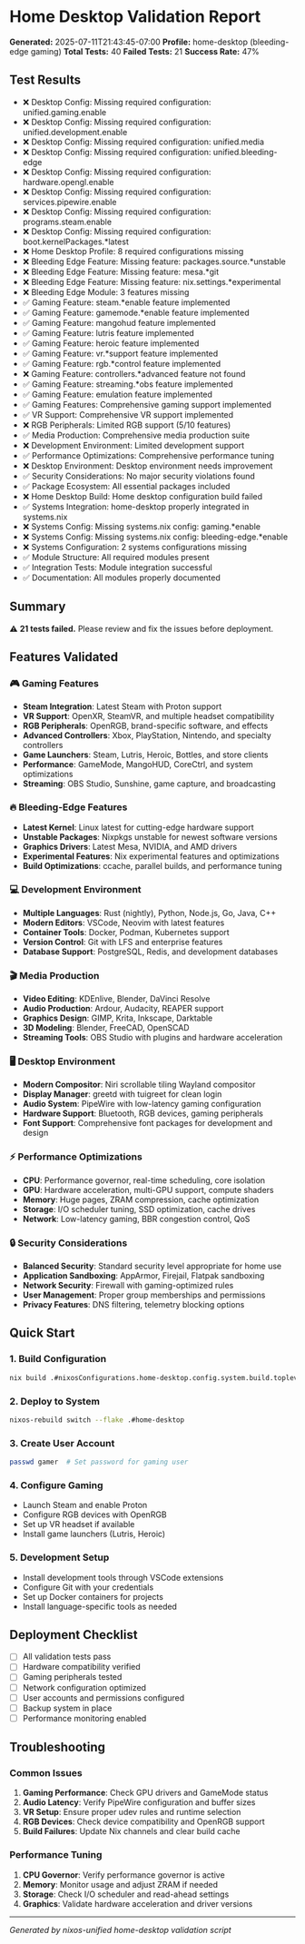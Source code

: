 # Home Desktop Validation Report

**Generated:** 2025-07-11T21:43:45-07:00
**Profile:** home-desktop (bleeding-edge gaming)
**Total Tests:** 40
**Failed Tests:** 21
**Success Rate:** 47%

## Test Results

- ❌ Desktop Config: Missing required configuration: unified.gaming.enable
- ❌ Desktop Config: Missing required configuration: unified.development.enable
- ❌ Desktop Config: Missing required configuration: unified.media
- ❌ Desktop Config: Missing required configuration: unified.bleeding-edge
- ❌ Desktop Config: Missing required configuration: hardware.opengl.enable
- ❌ Desktop Config: Missing required configuration: services.pipewire.enable
- ❌ Desktop Config: Missing required configuration: programs.steam.enable
- ❌ Desktop Config: Missing required configuration: boot.kernelPackages.*latest
- ❌ Home Desktop Profile: 8 required configurations missing
- ❌ Bleeding Edge Feature: Missing feature: packages.source.*unstable
- ❌ Bleeding Edge Feature: Missing feature: mesa.*git
- ❌ Bleeding Edge Feature: Missing feature: nix.settings.*experimental
- ❌ Bleeding Edge Module: 3 features missing
- ✅ Gaming Feature: steam.*enable feature implemented
- ✅ Gaming Feature: gamemode.*enable feature implemented
- ✅ Gaming Feature: mangohud feature implemented
- ✅ Gaming Feature: lutris feature implemented
- ✅ Gaming Feature: heroic feature implemented
- ✅ Gaming Feature: vr.*support feature implemented
- ✅ Gaming Feature: rgb.*control feature implemented
- ❌ Gaming Feature: controllers.*advanced feature not found
- ✅ Gaming Feature: streaming.*obs feature implemented
- ✅ Gaming Feature: emulation feature implemented
- ✅ Gaming Features: Comprehensive gaming support implemented
- ✅ VR Support: Comprehensive VR support implemented
- ❌ RGB Peripherals: Limited RGB support (5/10 features)
- ✅ Media Production: Comprehensive media production suite
- ❌ Development Environment: Limited development support
- ✅ Performance Optimizations: Comprehensive performance tuning
- ❌ Desktop Environment: Desktop environment needs improvement
- ✅ Security Considerations: No major security violations found
- ✅ Package Ecosystem: All essential packages included
- ❌ Home Desktop Build: Home desktop configuration build failed
- ✅ Systems Integration: home-desktop properly integrated in systems.nix
- ❌ Systems Config: Missing systems.nix config: gaming.*enable
- ❌ Systems Config: Missing systems.nix config: bleeding-edge.*enable
- ❌ Systems Configuration: 2 systems configurations missing
- ✅ Module Structure: All required modules present
- ✅ Integration Tests: Module integration successful
- ✅ Documentation: All modules properly documented

## Summary

⚠️ **21 tests failed.** Please review and fix the issues before deployment.

## Features Validated

### 🎮 Gaming Features
- **Steam Integration**: Latest Steam with Proton support
- **VR Support**: OpenXR, SteamVR, and multiple headset compatibility
- **RGB Peripherals**: OpenRGB, brand-specific software, and effects
- **Advanced Controllers**: Xbox, PlayStation, Nintendo, and specialty controllers
- **Game Launchers**: Steam, Lutris, Heroic, Bottles, and store clients
- **Performance**: GameMode, MangoHUD, CoreCtrl, and system optimizations
- **Streaming**: OBS Studio, Sunshine, game capture, and broadcasting

### 🔥 Bleeding-Edge Features
- **Latest Kernel**: Linux latest for cutting-edge hardware support
- **Unstable Packages**: Nixpkgs unstable for newest software versions
- **Graphics Drivers**: Latest Mesa, NVIDIA, and AMD drivers
- **Experimental Features**: Nix experimental features and optimizations
- **Build Optimizations**: ccache, parallel builds, and performance tuning

### 💻 Development Environment
- **Multiple Languages**: Rust (nightly), Python, Node.js, Go, Java, C++
- **Modern Editors**: VSCode, Neovim with latest features
- **Container Tools**: Docker, Podman, Kubernetes support
- **Version Control**: Git with LFS and enterprise features
- **Database Support**: PostgreSQL, Redis, and development databases

### 🎬 Media Production
- **Video Editing**: KDEnlive, Blender, DaVinci Resolve
- **Audio Production**: Ardour, Audacity, REAPER support
- **Graphics Design**: GIMP, Krita, Inkscape, Darktable
- **3D Modeling**: Blender, FreeCAD, OpenSCAD
- **Streaming Tools**: OBS Studio with plugins and hardware acceleration

### 🖥️ Desktop Environment
- **Modern Compositor**: Niri scrollable tiling Wayland compositor
- **Display Manager**: greetd with tuigreet for clean login
- **Audio System**: PipeWire with low-latency gaming configuration
- **Hardware Support**: Bluetooth, RGB devices, gaming peripherals
- **Font Support**: Comprehensive font packages for development and design

### ⚡ Performance Optimizations
- **CPU**: Performance governor, real-time scheduling, core isolation
- **GPU**: Hardware acceleration, multi-GPU support, compute shaders
- **Memory**: Huge pages, ZRAM compression, cache optimization
- **Storage**: I/O scheduler tuning, SSD optimization, cache drives
- **Network**: Low-latency gaming, BBR congestion control, QoS

### 🔒 Security Considerations
- **Balanced Security**: Standard security level appropriate for home use
- **Application Sandboxing**: AppArmor, Firejail, Flatpak sandboxing
- **Network Security**: Firewall with gaming-optimized rules
- **User Management**: Proper group memberships and permissions
- **Privacy Features**: DNS filtering, telemetry blocking options

## Quick Start

### 1. Build Configuration
```bash
nix build .#nixosConfigurations.home-desktop.config.system.build.toplevel
```

### 2. Deploy to System
```bash
nixos-rebuild switch --flake .#home-desktop
```

### 3. Create User Account
```bash
passwd gamer  # Set password for gaming user
```

### 4. Configure Gaming
- Launch Steam and enable Proton
- Configure RGB devices with OpenRGB
- Set up VR headset if available
- Install game launchers (Lutris, Heroic)

### 5. Development Setup
- Install development tools through VSCode extensions
- Configure Git with your credentials
- Set up Docker containers for projects
- Install language-specific tools as needed

## Deployment Checklist

- [ ] All validation tests pass
- [ ] Hardware compatibility verified
- [ ] Gaming peripherals tested
- [ ] Network configuration optimized
- [ ] User accounts and permissions configured
- [ ] Backup system in place
- [ ] Performance monitoring enabled

## Troubleshooting

### Common Issues
1. **Gaming Performance**: Check GPU drivers and GameMode status
2. **Audio Latency**: Verify PipeWire configuration and buffer sizes
3. **VR Setup**: Ensure proper udev rules and runtime selection
4. **RGB Devices**: Check device compatibility and OpenRGB support
5. **Build Failures**: Update Nix channels and clear build cache

### Performance Tuning
1. **CPU Governor**: Verify performance governor is active
2. **Memory**: Monitor usage and adjust ZRAM if needed
3. **Storage**: Check I/O scheduler and read-ahead settings
4. **Graphics**: Validate hardware acceleration and driver versions

---
*Generated by nixos-unified home-desktop validation script*
